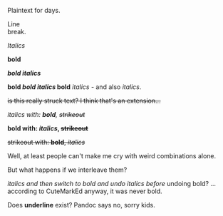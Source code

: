 Plaintext for days.

Line  
break.

*Italics*

**bold**

***bold italics***

**bold *bold italics* bold** *italics* - and also _italics_.

~~is this really struck text? I think that's an extension...~~

*italics with: **bold**, ~~strikeout~~*

**bold with: *italics*, ~~strikeout~~**

~~strikeout with: **bold**, *italics*~~

Well, at least people can't make me cry with weird combinations alone.

But what happens if we interleave them?

*italics and then **switch to bold and* undo italics before** undoing bold? ... according to CuteMarkEd anyway, it was never bold.

Does __underline__ exist? Pandoc says no, sorry kids.